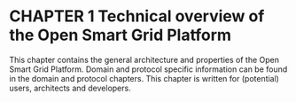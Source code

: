 # CHAPTER 1 Technical overview of the Open Smart Grid Platform

This chapter contains the general architecture and properties of the Open Smart Grid Platform. Domain and protocol specific information can be found in the domain and protocol chapters. This chapter is written for (potential) users, architects and developers. 
